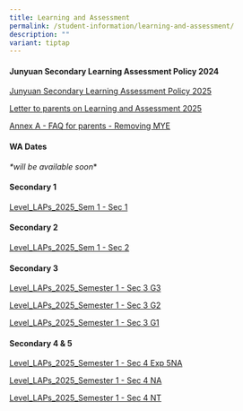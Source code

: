 ```yaml
---
title: Learning and Assessment
permalink: /student-information/learning-and-assessment/
description: ""
variant: tiptap
---
```

<h4><strong>Junyuan Secondary Learning Assessment Policy 2024</strong></h4>
<p><a href="/files/Junyuan_Secondary_Learning_Assessment_Policy_2025.pdf" rel="noopener nofollow" target="_blank">Junyuan Secondary Learning Assessment Policy 2025</a>
</p>
<p><a href="/files/Letter_to_parents_on_Learning_and_Assessment_2025.pdf" rel="noopener nofollow" target="_blank">Letter to parents on Learning and Assessment 2025</a>
</p>
<p><a href="/files/Annex_A___FAQ__for_parents____Removing_MYE.pdf" rel="noopener noreferrer nofollow" target="_blank">Annex A - FAQ for parents - Removing MYE</a>
</p>
<h4><strong>WA Dates </strong></h4>
<p><em>*will be available soon</em>*</p>
<h4><strong>Secondary 1</strong></h4>
<p><a href="/files/Level_LAPs_2025_Sem_1___Sec_1.pdf" rel="noopener nofollow" target="_blank">Level_LAPs_2025_Sem 1 - Sec 1</a>
</p>
<h4><strong>Secondary 2</strong></h4>
<p><a href="/files/Level_LAPs_2025_Sem_1___Sec_2.pdf" rel="noopener nofollow" target="_blank">Level_LAPs_2025_Sem 1 - Sec 2</a>
</p>
<h4><strong>Secondary 3</strong></h4>
<p><a href="/files/Level_LAPs_2025_Semester_1___Sec_3_G3.pdf" rel="noopener nofollow" target="_blank">Level_LAPs_2025_Semester 1 - Sec 3 G3</a>
</p>
<p><a href="/files/Level_LAPs_2025_Semester_1___Sec_3_G2.pdf" rel="noopener nofollow" target="_blank">Level_LAPs_2025_Semester 1 - Sec 3 G2</a>
</p>
<p><a href="/files/Level_LAPs_2025_Semester_1___Sec_3_G1.pdf" rel="noopener nofollow" target="_blank">Level_LAPs_2025_Semester 1 - Sec 3 G1</a>
</p>
<h4><strong>Secondary 4 &amp; 5</strong></h4>
<p><a href="/files/Level_LAPs_2025_Semester_1___Sec_4_Exp_5NA.pdf" rel="noopener nofollow" target="_blank">Level_LAPs_2025_Semester 1 - Sec 4 Exp 5NA</a>
</p>
<p><a href="/files/Level_LAPs_2025_Semester_1___Sec_4_NA.pdf" rel="noopener nofollow" target="_blank">Level_LAPs_2025_Semester 1 - Sec 4 NA</a>
</p>
<p><a href="/files/Level_LAPs_2025_Semester_1___Sec_4_NT.pdf" rel="noopener nofollow" target="_blank">Level_LAPs_2025_Semester 1 - Sec 4 NT</a>
</p>